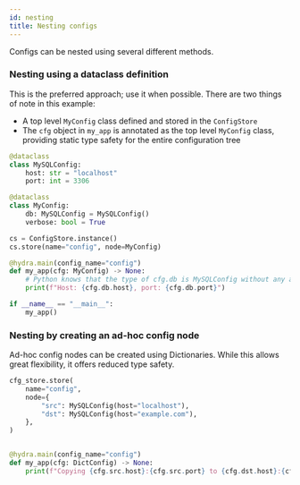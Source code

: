 ```yaml
---
id: nesting
title: Nesting configs
---
```

Configs can be nested using several different methods.

### Nesting using a dataclass definition
This is the preferred approach; use it when possible.
There are two things of note in this example:
- A top level `MyConfig` class defined and stored in the `ConfigStore`
- The `cfg` object in `my_app` is annotated as the top level `MyConfig` class, providing static type safety for 
the entire configuration tree
 
```python
@dataclass
class MySQLConfig:
    host: str = "localhost"
    port: int = 3306

@dataclass
class MyConfig:
    db: MySQLConfig = MySQLConfig()
    verbose: bool = True

cs = ConfigStore.instance()
cs.store(name="config", node=MyConfig)

@hydra.main(config_name="config")
def my_app(cfg: MyConfig) -> None:
    # Python knows that the type of cfg.db is MySQLConfig without any additional hints
    print(f"Host: {cfg.db.host}, port: {cfg.db.port}")

if __name__ == "__main__":
    my_app()
```

### Nesting by creating an ad-hoc config node
Ad-hoc config nodes can be created using Dictionaries.  While this
allows great flexibility, it offers reduced type safety.

```python
cfg_store.store(
    name="config",
    node={
        "src": MySQLConfig(host="localhost"),
        "dst": MySQLConfig(host="example.com"),
    },
)


@hydra.main(config_name="config")
def my_app(cfg: DictConfig) -> None:
    print(f"Copying {cfg.src.host}:{cfg.src.port} to {cfg.dst.host}:{cfg.dst.port}")
```
